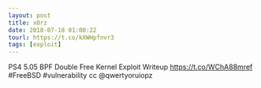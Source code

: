 ```yaml
---
layout: post
title: x0rz
date: 2018-07-18 01:00:22
tourl: https://t.co/kXWHpfnvr3
tags: [exploit]
---
```

PS4 5.05 BPF Double Free Kernel Exploit Writeup https://t.co/WChA88mref #FreeBSD #vulnerability cc @qwertyoruiopz
